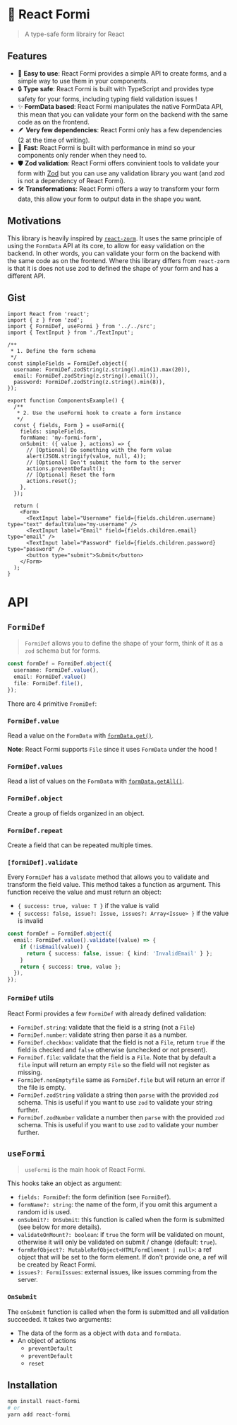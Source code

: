 # 📄 React Formi

> A type-safe form librairy for React

## Features

- 🍰 **Easy to use**: React Formi provides a simple API to create forms, and a simple way to use them in your components.
- 🔒 **Type safe**: React Formi is built with TypeScript and provides type safety for your forms, including typing field validation issues !
- ✨ **FormData based**: React Formi manipulates the native FormData API, this mean that you can validate your form on the backend with the same code as on the frontend.
- 🪶 **Very few dependencies**: React Formi only has a few dependencies (2 at the time of writing).
- 🚀 **Fast**: React Formi is built with performance in mind so your components only render when they need to.
- 🛡 **Zod validation**: React Formi offers convinient tools to validate your form with [Zod](https://github.com/colinhacks/zod) but you can use any validation library you want (and zod is not a dependency of React Formi).
- 🛠 **Transformations**: React Formi offers a way to transform your form data, this allow your form to output data in the shape you want.

## Motivations

This library is heavily inspired by [`react-zorm`](https://github.com/esamattis/react-zorm). It uses the same principle of using the `FormData` API at its core, to allow for easy validation on the backend. In other words, you can validate your form on the backend with the same code as on the frontend. Where this library differs from `react-zorm` is that it is does not use zod to defined the shape of your form and has a different API.

## Gist

```tsx
import React from 'react';
import { z } from 'zod';
import { FormiDef, useFormi } from '../../src';
import { TextInput } from './TextInput';

/**
 * 1. Define the form schema
 */
const simpleFields = FormiDef.object({
  username: FormiDef.zodString(z.string().min(1).max(20)),
  email: FormiDef.zodString(z.string().email()),
  password: FormiDef.zodString(z.string().min(8)),
});

export function ComponentsExample() {
  /**
   * 2. Use the useFormi hook to create a form instance
   */
  const { fields, Form } = useFormi({
    fields: simpleFields,
    formName: 'my-formi-form',
    onSubmit: ({ value }, actions) => {
      // [Optional] Do something with the form value
      alert(JSON.stringify(value, null, 4));
      // [Optional] Don't submit the form to the server
      actions.preventDefault();
      // [Optional] Reset the form
      actions.reset();
    },
  });

  return (
    <Form>
      <TextInput label="Username" field={fields.children.username} type="text" defaultValue="my-username" />
      <TextInput label="Email" field={fields.children.email} type="email" />
      <TextInput label="Password" field={fields.children.password} type="password" />
      <button type="submit">Submit</button>
    </Form>
  );
}
```

# API

## `FormiDef`

> `FormiDef` allows you to define the shape of your form, think of it as a `zod` schema but for forms.

```ts
const formDef = FormiDef.object({
  username: FormiDef.value(),
  email: FormiDef.value()
  file: FormiDef.file(),
});
```

There are 4 primitive `FromiDef`:

### `FormiDef.value`

Read a value on the `FormData` with [`formData.get()`](https://developer.mozilla.org/en-US/docs/Web/API/FormData/get).

**Note**: React Formi supports `File` since it uses `FormData` under the hood !

### `FormiDef.values`

Read a list of values on the `FormData` with [`formData.getAll()`](https://developer.mozilla.org/en-US/docs/Web/API/FormData/getAll).

### `FormiDef.object`

Create a group of fields organized in an object.

### `FormiDef.repeat`

Create a field that can be repeated multiple times.

### `[formiDef].validate`

Every `FormiDef` has a `validate` method that allows you to validate and transform the field value. This method takes a function as argument. This function receive the value and must return an object:

- `{ success: true, value: T }` if the value is valid
- `{ success: false, issue?: Issue, issues?: Array<Issue> }` if the value is invalid

```ts
const formDef = FormiDef.object({
  email: FormiDef.value().validate((value) => {
    if (!isEmail(value)) {
      return { success: false, issue: { kind: 'InvalidEmail' } };
    }
    return { success: true, value };
  }),
});
```

### `FormiDef` utils

React Formi provides a few `FormiDef` with already defined validation:

- `FormiDef.string`: validate that the field is a string (not a `File`)
- `FormiDef.number`: validate string then parse it as a number.
- `FormiDef.checkbox`: validate that the field is not a `File`, return `true` if the field is checked and `false` otherwise (unchecked or not present).
- `FormiDef.file`: validate that the field is a `File`. Note that by default a `file` input will return an empty `File` so the field will not register as missing.
- `FormiDef.nonEmptyfile` same as `FormiDef.file` but will return an error if the file is empty.
- `FormiDef.zodString` validate a string then `parse` with the provided `zod` schema. This is useful if you want to use `zod` to validate your string further.
- `FormiDef.zodNumber` validate a number then `parse` with the provided `zod` schema. This is useful if you want to use `zod` to validate your number further.

## `useFormi`

> `useFormi` is the main hook of React Formi.

This hooks take an object as argument:

- `fields: FormiDef`: the form definition (see `FormiDef`).
- `formName?: string`: the name of the form, if you omit this argument a random id is used.
- `onSubmit?: OnSubmit`: this function is called when the form is submitted (see below for more details).
- `validateOnMount?: boolean`: if `true` the form will be validated on mount, otherwise it will only be validated on submit / change (default: `true`).
- `formRefObject?: MutableRefObject<HTMLFormElement | null>`: a ref object that will be set to the form element. If don't provide one, a ref will be created by React Formi.
- `issues?: FormiIssues`: external issues, like issues comming from the server.

### `OnSubmit`

The `onSubmit` function is called when the form is submitted and all validation succeeded. It takes two arguments:

- The data of the form as a object with `data` and `formData`.
- An object of actions
  - `preventDefault`
  - `preventDefault`
  - `reset`

## Installation

```bash
npm install react-formi
# or
yarn add react-formi
```
